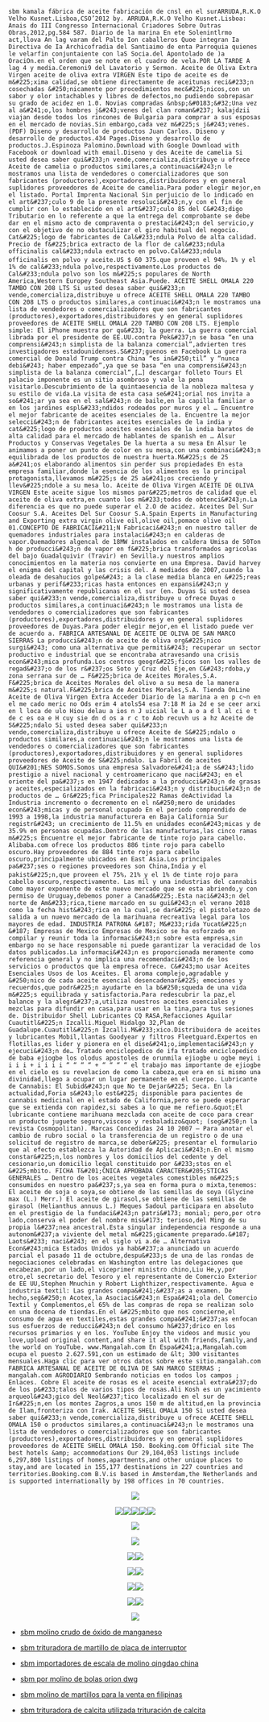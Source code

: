 
```
sbm kamala fábrica de aceite fabricación de cnsl en el surARRUDA,R.K.O Velho Kusnet.Lisboa,CSO’2012 by. ARRUDA,R.K.O Velho Kusnet.Lisboa: Anais do III Congresso Internacional Criadores Sobre Outras Obras,2012,pg.584 587. Diario de la marina En ete Solenintlrmo act,llova An lag varam del Palto Ion caballeros Quoe integran Ia Directiva de Ia Archicofradia del Santiaimo de enta Parroquia quienes le velarfin conjuntaiente con laS Socia.del Apontolado de )a OraciOn.en el orden que se note en el cuadro de vela.POR LA TARDE A lag 4 y media.Ceremoni9 del Lavatorio y Sermon. Aceite de Oliva Extra Virgen aceite de oliva extra VIRGEN Este tipo de aceite es de m&#225;xima calidad,se obtiene directamente de aceitunas reci&#233;n cosechadas &#250;nicamente por procedimientos mec&#225;nicos,con un sabor y olor intachables y libres de defectos,no pudiendo sobrepasar su grado de acidez en 1.0. Novias compradas &nbsp;&#0183;&#32;Una vez al a&#241;o,los hombres j&#243;venes del clan roman&#237; kalajdzii viajan desde todos los rincones de Bulgaria para comprar a sus esposas en el mercado de novias.Sin embargo,cada vez m&#225;s j&#243;venes. (PDF) Diseno y desarrollo de productos Juan Carlos. Diseno y desarrollo de productos.434 Pages.Diseno y desarrollo de productos.J.Espinoza Palomino.Download with Google Download with Facebook or download with email.Diseno y des Aceite de camelia Si usted desea saber qui&#233;n vende,comercializa,distribuye u ofrece Aceite de camelia o productos similares,a continuaci&#243;n le mostramos una lista de vendedores o comercializadores que son fabricantes (productores),exportadores,distribuidores y en general suplidores proveedores de Aceite de camelia.Para poder elegir mejor,en el listado. Portal Imprenta Nacional Sin perjuicio de lo indicado en el art&#237;culo 9 de la presente resoluci&#243;n,y con el fin de cumplir con lo establecido en el art&#237;culo 85 del C&#243;digo Tributario en lo referente a que la entrega del comprobante se debe dar en el mismo acto de compraventa o prestaci&#243;n del servicio,y con el objetivo de no obstaculizar el giro habitual del negocio. Cat&#225;logo de fabricantes de Cal&#233;ndula Polvo de alta calidad. Precio de f&#225;brica extracto de la flor de cal&#233;ndula officinalis cal&#233;ndula extracto en polvo.Cal&#233;ndula officinalis en polvo y aceite.US $ 60 375.que proveen el 94%，1% y el 1% de cal&#233;ndula polvo,respectivamente.Los productos de Cal&#233;ndula polvo son los m&#225;s populares de North America,Western Europey Southeast Asia.Puede. ACEITE SHELL OMALA 220 TAMBO CON 208 LTS Si usted desea saber qui&#233;n vende,comercializa,distribuye u ofrece ACEITE SHELL OMALA 220 TAMBO CON 208 LTS o productos similares,a continuaci&#243;n le mostramos una lista de vendedores o comercializadores que son fabricantes (productores),exportadores,distribuidores y en general suplidores proveedores de ACEITE SHELL OMALA 220 TAMBO CON 208 LTS. Ejemplo simple: El iPhone muestra por qu&#233; la guerra. La guerra comercial librada por el presidente de EE.UU.contra Pek&#237;n se basa “en una comprensi&#243;n simplista de la balanza comercial”,advierten tres investigadores estadounidenses.S&#237;guenos en Facebook La guerra comercial de Donald Trump contra China “es in&#250;til” y “nunca debi&#243; haber empezado”,ya que se basa “en una comprensi&#243;n simplista de la balanza comercial”,[…] descargar folleto Tours El palacio imponente es un sitio asombroso y vale la pena visitarlo.Descubrimiento de la quintaesencia de la nobleza maltesa y su estilo de vida.La visita de esta casa se&#241;orial nos invita a so&#241;ar ya sea en el sal&#243;n de baile,en la capilla familiar o en los jardines espl&#233;ndidos rodeados por muros y el … Encuentre el mejor fabricante de aceites esenciales de la. Encuentre la mejor selecci&#243;n de fabricantes aceites esenciales de la india y cat&#225;logo de productos aceites esenciales de la india baratos de alta calidad para el mercado de hablantes de spanish en … Alsur Productos y Conservas Vegetales De la huerta a su mesa En Alsur le animamos a poner un punto de color en su mesa,con una combinaci&#243;n equilibrada de los productos de nuestra huerta.M&#225;s de 25 a&#241;os elaborando alimentos sin perder sus propiedades En esta empresa familiar,donde la esencia de los alimentos es la principal protagonista,llevamos m&#225;s de 25 a&#241;os creciendo y llev&#225;ndole a su mesa lo. Aceite de Oliva Virgen ACEITE DE OLIVA VIRGEN Este aceite sigue los mismos par&#225;metros de calidad que el aceite de oliva extra,en cuanto los m&#233;todos de obtenci&#243;n.La diferencia es que no puede superar el 2.O de acidez. Aceites Del Sur Coosur S.A. Aceites Del Sur Coosur S.A.Spain Experts in Manufacturing and Exporting extra virgin olive oil,olive oil,pomace olive oil 01.CONCEPTO DE FABRICACI&#211;N Fabricaci&#243;n en nuestro taller de quemadores industriales para instalaci&#243;n en calderas de vapor.Quemadores algencal de 18MW instalados en caldera Umisa de 50Ton h de producci&#243;n de vapor en f&#225;brica transformados agricolas del bajo Guadalquivir (Travir) en Sevilla.y nuestros amplios conocimientos en la materia nos convierte en una Empresa. David harvey el enigma del capital y las crisis del. A mediados de 2007,cuando la oleada de desahucios golpe&#243; a la clase media blanca en &#225;reas urbanas y perif&#233;ricas hasta entonces en expansi&#243;n y significativamente republicanas en el sur (en. Duyas Si usted desea saber qui&#233;n vende,comercializa,distribuye u ofrece Duyas o productos similares,a continuaci&#243;n le mostramos una lista de vendedores o comercializadores que son fabricantes (productores),exportadores,distribuidores y en general suplidores proveedores de Duyas.Para poder elegir mejor,en el listado puede ver de acuerdo a. FABRICA ARTESANAL DE ACEITE DE OLIVA DE SAN MARCO SIERRAS La producci&#243;n de aceite de oliva org&#225;nico surgi&#243; como una alternativa que permiti&#243; recuperar un sector productivo e industrial que se encontraba atravesando una crisis econ&#243;mica profunda.Los centros geogr&#225;ficos son los valles de regad&#237;o de los r&#237;os Soto y Cruz del Eje,en C&#243;rdoba,y zona serrana sur de … F&#225;brica de Aceites Morales,S.A. F&#225;brica de Aceites Morales del olivo a su mesa de la manera m&#225;s natural.F&#225;brica de Aceites Morales,S.A. Tienda OnLine Aceite de Oliva Virgen Extra Acceder Diario de la marina a en p c~n en el me cado meric no Ods erim 4 atols54 esa 7:18 M ia 2d e se ceer arxi en l loca de ulo Hiou delau a ios n J uicial le L a o a d l al ci e t de c es oa e H cuy sie dn d os a r c to Aob recuvh us a hz Aceite de S&#225;ndalo Si usted desea saber qui&#233;n vende,comercializa,distribuye u ofrece Aceite de S&#225;ndalo o productos similares,a continuaci&#243;n le mostramos una lista de vendedores o comercializadores que son fabricantes (productores),exportadores,distribuidores y en general suplidores proveedores de Aceite de S&#225;ndalo. La Fabril de aceites QUI&#201;NES SOMOS.Somos una empresa Salvadore&#241;a de s&#243;lido prestigio a nivel nacional y centroamericano que naci&#243; en el oriente del pa&#237;s en 1947 dedicados a la producci&#243;n de grasas y aceites,especializados en la fabricaci&#243;n y distribuci&#243;n de productos de … Gr&#225;fica Principales22 Ramas deActividad la Industria incremento o decremento en el n&#250;mero de unidades econ&#243;micas y de personal ocupado En el periodo comprendido de 1993 a 1998,la industria manufacturera en Baja California Sur registr&#243; un crecimiento de 11.5% en unidades econ&#243;micas y de 35.9% en personas ocupadas.Dentro de las manufacturas,las cinco ramas m&#225;s Encuentre el mejor fabricante de tinte rojo para cabello. Alibaba.com ofrece los productos 886 tinte rojo para cabello oscuro.Hay proveedores de 884 tinte rojo para cabello oscuro,principalmente ubicados en East Asia.Los principales pa&#237;ses o regiones proveedores son China,India y el pakist&#225;n,que proveen el 75%，21% y el 1% de tinte rojo para cabello oscuro,respectivamente. Las mil y una industrias del cannabis Como mayor exponente de este nuevo mercado que se esta abriendo,y con permiso de Uruguay,debemos poner a Canad&#225;.Esta naci&#243;n del norte de Am&#233;rica,tiene marcado en su gui&#243;n el verano 2018 como la fecha hist&#243;rica en la cual,se dar&#225; el pistoletazo de salida a un nuevo mercado de la marihuana recreativa legal para los mayores de edad. INDUSTRIA PATRONA &#187; M&#233;rida Yucat&#225;n &#187; Empresas de Mexico Empresas de Mexico se ha esforzado en compilar y reunir toda la informaci&#243;n sobre esta empresa,sin embargo no se hace responsable ni puede garantizar la veracidad de los datos publicados.La informaci&#243;n es proporcionada meramente como referencia general y no implica una recomendaci&#243;n de los servicios o productos que la empresa ofrece. C&#243;mo usar Aceites Esenciales Usos de los Aceites. El aroma complejo,agradable y &#250;nico de cada aceite esencial desencadenar&#225; emociones y recuerdos,que podr&#225;n ayudarte en la b&#250;squeda de una vida m&#225;s equilibrada y satisfactoria.Para redescubrir la paz,el balance y la alegr&#237;a,utiliza nuestros aceites esenciales y mezclas para difundir en casa,para usar en la tina,para tus sesiones de. Distribuidor Shell Lubricantes CQ RASA,Refacciones Aguilar Cuautitl&#225;n Izcalli.Miguel Hidalgo 32,Plan de Guadalupe.Cuautitl&#225;n Izcalli.M&#233;xico.Distribuidora de aceites y lubricantes Mobil,llantas Goodyear y filtros Fleetguard.Expertos en flotillas,es lider y pionera en el dise&#241;o,implementaci&#243;n y ejecuci&#243;n de… Tratado enciclopedico de ifa tratado enciclopedico de baba ejiogbe los olodus apostoles de orunmila ejiogbe u ogbe meyi i i i i + i i i i “ “ “ “ + “ “ “ “ el trabajo mas importante de ejiogbe en el cielo es su revelacion de como la cabeza,que era en si mismo una divinidad,llego a ocupar un lugar permanente en el cuerpo. Lubricante de Cannabis: El Subid&#243;n que No te Dejar&#225; Seca. En la actualidad,Foria s&#243;lo est&#225; disponible para pacientes de cannabis medicinal en el estado de California,pero se puede esperar que se extienda con rapidez,si sabes a lo que me refiero.&quot;El lubricante contiene marihuana mezclada con aceite de coco para crear un producto juguete seguro,viscoso y resbaladizo&quot; (seg&#250;n la revista Cosmopolitan). Marcas Concedidas 24 10 2007 — Para anotar el cambio de rubro social o la transferencia de un registro o de una solicitud de registro de marca,se deber&#225; presentar el formulario que al efecto establezca la Autoridad de Aplicaci&#243;n.En el mismo constar&#225;n,los nombres y los domicilios del cedente y del cesionario,un domicilio legal constituido por &#233;stos en el &#225;mbito. FICHA T&#201;CNICA APROBADA CARACTER&#205;STICAS GENERALES … Dentro de los aceites vegetales comestibles m&#225;s consumidos en nuestro pa&#237;s,ya sea en forma pura o mixta,tenemos: El aceite de soja o soya,se obtiene de las semillas de soya (Glycine max (L.) Merr.) El aceite de girasol,se obtiene de las semillas de girasol (Helianthus annuus L.) Meques Sadoul participara en absoluto en el prestigio de la fundaci&#243;n patri&#173; monial; pero,por otro lado,conserva el poder del nombre mis&#173; terioso,del Ming de su propia l&#237;nea ancestral.Esta singular independencia responde a una autonom&#237;a viviente del metal m&#225;gicamente preparado.&#187; Laots&#233; naci&#243; en el siglo vi a.de … Alternativa Econ&#243;mica Estados Unidos ya hab&#237;a anunciado un acuerdo parcial el pasado 11 de octubre,despu&#233;s de una de las rondas de negociaciones celebradas en Washington entre las delegaciones que encabezan,por un lado,el viceprimer ministro chino,Liu He,y,por otro,el secretario del Tesoro y el representante de Comercio Exterior de EE UU,Stephen Mnuchin y Robert Lighthizer,respectivamente. Agua e industria textil: Las grandes compa&#241;&#237;as a examen. De hecho,seg&#250;n Acotex,la Asociaci&#243;n Espa&#241;ola del Comercio Textil y Complementos,el 65% de las compras de ropa se realizan solo en una docena de tiendas.En el &#225;mbito que nos concierne,el consumo de agua en textiles,estas grandes compa&#241;&#237;as enfocan sus esfuerzos de reducci&#243;n del consumo h&#237;drico en los recursos primarios y en los. YouTube Enjoy the videos and music you love,upload original content,and share it all with friends,family,and the world on YouTube. www.Mangalah.com En Espa&#241;a,Mangalah.com ocupa el puesto 2.627.591,con un estimado de &lt; 300 visitantes mensuales.Haga clic para ver otros datos sobre este sitio.mangalah.com FABRICA ARTESANAL DE ACEITE DE OLIVA DE SAN MARCO SIERRAS ; mangalah.com AGRODIARIO Sembrando noticias en todos los campos ; Enlaces. Cobre El aceite de rosas es el aceite esencial extra&#237;do de los p&#233;talos de varios tipos de rosas.Ali Kosh es un yacimiento arqueol&#243;gico del Neol&#237;tico localizado en el sur de Ir&#225;n,en los montes Zagros,a unos 150 m de altitud,en la provincia de Ilam,fronteriza con Irak. ACEITE SHELL OMALA 150 Si usted desea saber qui&#233;n vende,comercializa,distribuye u ofrece ACEITE SHELL OMALA 150 o productos similares,a continuaci&#243;n le mostramos una lista de vendedores o comercializadores que son fabricantes (productores),exportadores,distribuidores y en general suplidores proveedores de ACEITE SHELL OMALA 150. Booking.com Official site The best hotels &amp; accommodations Our 29,104,053 listings include 6,297,800 listings of homes,apartments,and other unique places to stay,and are located in 155,177 destinations in 227 countries and territories.Booking.com B.V.is based in Amsterdam,the Netherlands and is supported internationally by 198 offices in 70 countries. 
```

<div align="center">

<a href="https://es-crusher.shibang-china.com/github&k=sbm+kamala+f%C3%A1brica+de+aceite+fabricaci%C3%B3n+de+cnsl+en+el+sur"><img src="https://static.shibang-china.com/es/crusher/logo.jpg"></a>

<a href="https://es-crusher.shibang-china.com/github&k=sbm+kamala+f%C3%A1brica+de+aceite+fabricaci%C3%B3n+de+cnsl+en+el+sur"><img src="https://static.shibang-china.com/es/crusher/index.jpg"></a><a href="https://es-crusher.shibang-china.com/material.htmlgithub&k=sbm+kamala+f%C3%A1brica+de+aceite+fabricaci%C3%B3n+de+cnsl+en+el+sur"><img src="https://static.shibang-china.com/es/crusher/material.jpg"></a><a href="https://es-crusher.shibang-china.com/application.htmlgithub&k=sbm+kamala+f%C3%A1brica+de+aceite+fabricaci%C3%B3n+de+cnsl+en+el+sur"><img src="https://static.shibang-china.com/es/crusher/application.jpg"></a><a href="https://es-crusher.shibang-china.com/aboutus.htmlgithub&k=sbm+kamala+f%C3%A1brica+de+aceite+fabricaci%C3%B3n+de+cnsl+en+el+sur"><img src="https://static.shibang-china.com/es/crusher/aboutus.jpg"></a><a href="https://es-crusher.shibang-china.com/contact.htmlgithub&k=sbm+kamala+f%C3%A1brica+de+aceite+fabricaci%C3%B3n+de+cnsl+en+el+sur"><img src="https://static.shibang-china.com/es/crusher/contact.jpg"></a>

<a href="https://es-crusher.shibang-china.com/github&k=sbm+kamala+f%C3%A1brica+de+aceite+fabricaci%C3%B3n+de+cnsl+en+el+sur"><img src="https://static.shibang-china.com/es/crusher/banner.jpg"></a>

<a href="https://swt.shibang-china.com/github&k=sbm+kamala+f%C3%A1brica+de+aceite+fabricaci%C3%B3n+de+cnsl+en+el+sur"><img src="https://static.shibang-china.com/es/crusher/text.jpg"></a>

<a href="https://swt.shibang-china.com/github&k=sbm+kamala+f%C3%A1brica+de+aceite+fabricaci%C3%B3n+de+cnsl+en+el+sur"><img src="https://static.shibang-china.com/es/crusher/chat.jpg"></a><a href="https://es-crusher.shibang-china.com/contact.htmlgithub&k=sbm+kamala+f%C3%A1brica+de+aceite+fabricaci%C3%B3n+de+cnsl+en+el+sur"><img src="https://static.shibang-china.com/es/crusher/message.jpg"></a>

<a href="https://es-crusher.shibang-china.com/products/pe.htmlgithub&k=sbm+kamala+f%C3%A1brica+de+aceite+fabricaci%C3%B3n+de+cnsl+en+el+sur"><img src="https://static.shibang-china.com/es/crusher/pe.jpg"></a><a href="https://es-crusher.shibang-china.com/products/pf.htmlgithub&k=sbm+kamala+f%C3%A1brica+de+aceite+fabricaci%C3%B3n+de+cnsl+en+el+sur"><img src="https://static.shibang-china.com/es/crusher/pf.jpg"></a>

<a href="https://es-crusher.shibang-china.com/products/hpt.htmlgithub&k=sbm+kamala+f%C3%A1brica+de+aceite+fabricaci%C3%B3n+de+cnsl+en+el+sur"><img src="https://static.shibang-china.com/es/crusher/hpt.jpg"></a><a href="https://es-crusher.shibang-china.com/products/vsi.htmlgithub&k=sbm+kamala+f%C3%A1brica+de+aceite+fabricaci%C3%B3n+de+cnsl+en+el+sur"><img src="https://static.shibang-china.com/es/crusher/vsi.jpg"></a>

<a href="https://es-crusher.shibang-china.com/products/klv.htmlgithub&k=sbm+kamala+f%C3%A1brica+de+aceite+fabricaci%C3%B3n+de+cnsl+en+el+sur"><img src="https://static.shibang-china.com/es/crusher/klv.jpg"></a><a href="https://es-crusher.shibang-china.com/products/portable.htmlgithub&k=sbm+kamala+f%C3%A1brica+de+aceite+fabricaci%C3%B3n+de+cnsl+en+el+sur"><img src="https://static.shibang-china.com/es/crusher/portable.jpg"></a>

<a href="https://swt.shibang-china.com/github&k=sbm+kamala+f%C3%A1brica+de+aceite+fabricaci%C3%B3n+de+cnsl+en+el+sur"><img src="https://static.shibang-china.com/es/crusher/case.jpg"></a>

</div>


* [sbm molino crudo de óxido de manganeso](sbm%20molino%20crudo%20de%20%C3%B3xido%20de%20manganeso.md)

* [sbm trituradora de martillo de placa de interruptor](sbm%20trituradora%20de%20martillo%20de%20placa%20de%20interruptor.md)

* [sbm importadores de escala de molino qingdao china](sbm%20importadores%20de%20escala%20de%20molino%20qingdao%20china.md)

* [sbm por molino de bolas orion dwg](sbm%20por%20molino%20de%20bolas%20orion%20dwg.md)

* [sbm molino de martillos para la venta en filipinas](sbm%20molino%20de%20martillos%20para%20la%20venta%20en%20filipinas.md)

* [sbm trituradora de calcita utilizada trituración de calcita](sbm%20trituradora%20de%20calcita%20utilizada%20trituraci%C3%B3n%20de%20calcita.md)